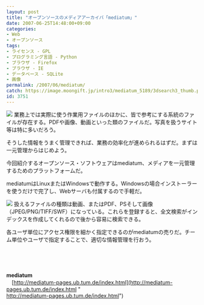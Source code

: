 ```yaml
---
layout: post
title: "オープンソースのメディアアーカイバ「mediatum」"
date: 2007-06-25T14:48:00+09:00
categories:
- Web
- オープンソース
tags: 
- ライセンス - GPL
- プログラミング言語 - Python
- ブラウザ - Firefox
- ブラウザ - IE
- データベース - SQLite
- 画像
permalink: /2007/06/mediatum/
catch: https://image.moongift.jp/intro3/mediatum_5189/3dsearch3_thumb.png
id: 3751
---
```

[![](https://image.moongift.jp/intro3/mediatum_5189/3dsearch1_thumb1.png)](https://image.moongift.jp/intro3/mediatum_5189/3dsearch13.png) 業務上では実際に使う作業用ファイルのほかに、皆で参考にする系統のファイルが存在する。PDFや画像、動画といった類のファイルだ。写真を扱うサイト等は特に多いだろう。

 

そうした情報をうまく管理できれば、業務の効率化が進められるはずだ。まずは一元管理からはじめよう。

 

今回紹介するオープンソース・ソフトウェアはmediatum、メディアを一元管理するためのプラットフォームだ。

 <!--more--> 

mediatumはLinuxまたはWindowsで動作する。Windowsの場合インストーラーを使うだけで完了し、Webサーバも付属するので手軽だ。

 

[![](https://image.moongift.jp/intro3/mediatum_5189/3dsearch3_thumb.png)](https://image.moongift.jp/intro3/mediatum_5189/3dsearch32.png) 扱えるファイルの種類は動画、またはPDF、PSそして画像（JPEG/PNG/TIFF/SWF）になっている。これらを登録すると、全文検索がインデックスを作成してくれるので後から容易に検索できる。

 

各ユーザ単位にアクセス権限を細かく指定できるのがmediatumの売りだ。チーム単位やユーザで指定することで、適切な情報管理を行おう。

 

&nbsp;

 

&nbsp;

 

**mediatum**  
　[http://mediatum-pages.ub.tum.de/index.html](http://mediatum-pages.ub.tum.de/index.html "<br />http://mediatum-pages.ub.tum.de/index.html")

